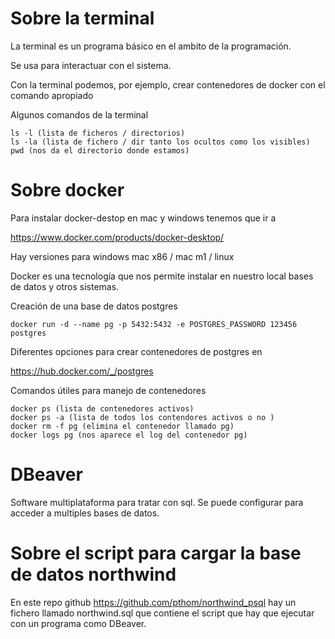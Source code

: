 # Sobre la terminal

La terminal es un programa básico en el ambito de la programación.

Se usa para interactuar con el sistema. 

Con la terminal podemos, por ejemplo, crear contenedores de docker con el comando apropiado

Algunos comandos de la terminal
```
ls -l (lista de ficheros / directorios)
ls -la (lista de fichero / dir tanto los ocultos como los visibles)
pwd (nos da el directorio donde estamos)

```

# Sobre docker

Para instalar docker-destop en mac y windows tenemos que ir a 

https://www.docker.com/products/docker-desktop/

Hay versiones para windows mac x86 / mac m1 / linux

Docker es una tecnología que nos permite instalar en nuestro local bases de datos y otros sistemas.

Creación de una base de datos postgres
```
docker run -d --name pg -p 5432:5432 -e POSTGRES_PASSWORD 123456 postgres
```

Diferentes opciones para crear contenedores de postgres en 

https://hub.docker.com/_/postgres

Comandos útiles para manejo de contenedores

```
docker ps (lista de contenedores activos)
docker ps -a (lista de todos los contendores activos o no )
docker rm -f pg (elimina el contenedor llamado pg)
docker logs pg (nos aparece el log del contenedor pg)
```

# DBeaver

Software multiplataforma para tratar con sql. Se puede configurar para acceder a multiples bases de datos. 

# Sobre el script para cargar la base de datos northwind

En este repo github 
https://github.com/pthom/northwind_psql
hay un fichero llamado northwind.sql que contiene el script que hay que ejecutar con un programa como DBeaver.


